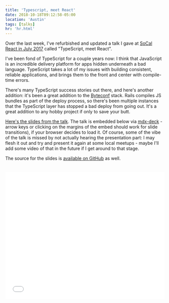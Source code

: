 ```yaml
---
title: 'Typescript, meet React'
date: 2018-10-18T09:12:58-05:00
location: 'Austin'
tags: [talks]
hr: 'hr.html'
---
```


Over the last week, I've refurbished and updated a talk I gave at [SoCal React in July 2017](https://www.meetup.com/socal-react/events/240559282/) called "TypeScript, meet React".

I've been fond of TypeScript for a couple years now: I think that JavaScript is an incredible delivery platform for apps hidden underneath a bad language. TypeScript takes a lot of my issues with building consistent, reliable applications, and brings them to the front and center with compile-time errors.

There's many TypeScript success stories out there, and here's another addition: it's been a great addition to the [Byteconf](https://byteconf.com) stack. Rails compiles JS bundles as part of the deploy process, so there's been multiple instances that the TypeScript layer has stopped a bad deploy from going out. It's a great addition to any hobby project if only to save your butt.

[Here's the slides from the talk](/typescript-talk). The talk is embedded below via [mdx-deck](https://github.com/jxnblk/mdx-deck) - arrow keys or clicking on the margins of the embed should work for slide transitions), if your browser decides to load it. Of course, some of the vibe of the talk is missed by not actually hearing the presentation part: I may flesh it out and try and present it again at some local meetups - maybe I'll add some video of that in the future if I get around to that stage.

The source for the slides is [available on GitHub](https://github.com/signalnerve/react-typescript-talk) as well.

<iframe style="padding: 20px 0; border: none; height: 400px; width: 100%;" src="/typescript-talk" />

